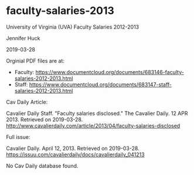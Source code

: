 # faculty-salaries-2013
University of Virginia (UVA) Faculty Salaries 2012-2013

Jennifer Huck

2019-03-28

Orginial PDF files are at:

* Faculty: https://www.documentcloud.org/documents/683146-faculty-salaries-2012-2013.html
* Staff: https://www.documentcloud.org/documents/683147-staff-salaries-2012-2013.html

Cav Daily Article: 

Cavalier Daily Staff.  "Faculty salaries disclosed."  The Cavalier Daily. 12 APR 2013.  Retrieved on 2019-03-28.  http://www.cavalierdaily.com/article/2013/04/faculty-salaries-disclosed  

Full issue: 

Cavalier Daily.  April 12, 2013.  Retrieved on 2019-03-28. 
https://issuu.com/cavalierdaily/docs/cavalierdaily_041213 

No Cav Daily database found. 
